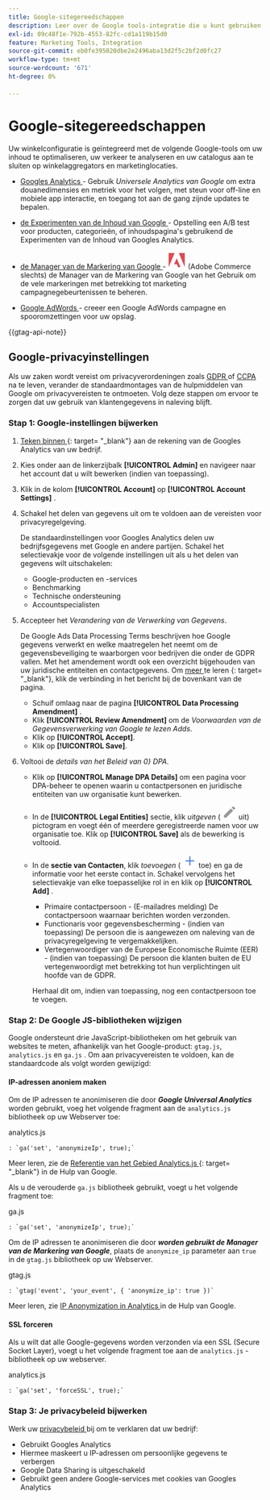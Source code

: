 ```yaml
---
title: Google-sitegereedschappen
description: Leer over de Google tools-integratie die u kunt gebruiken om uw inhoud te optimaliseren, uw verkeer te analyseren en uw catalogus aan te sluiten op winkelaggregators en marketinglocaties.
exl-id: 09c48f1e-792b-4553-82fc-cd1a119b15d0
feature: Marketing Tools, Integration
source-git-commit: eb0fe395020dbe2e2496aba13d2f5c2bf2d0fc27
workflow-type: tm+mt
source-wordcount: '671'
ht-degree: 0%

---
```


# Google-sitegereedschappen

Uw winkelconfiguratie is geïntegreerd met de volgende Google-tools om uw inhoud te optimaliseren, uw verkeer te analyseren en uw catalogus aan te sluiten op winkelaggregators en marketinglocaties.

- [ Googles Analytics ](google-analytics.md) - Gebruik _Universele Analytics van Google_ om extra douanedimensies en metriek voor het volgen, met steun voor off-line en mobiele app interactie, en toegang tot aan de gang zijnde updates te bepalen.

- [ de Experimenten van de Inhoud van Google ](google-content-experiments.md) - Opstelling een A/B test voor producten, categorieën, of inhoudspagina&#39;s gebruikend de Experimenten van de Inhoud van Googles Analytics.

- [ de Manager van de Markering van Google ](google-tag-manager.md) - ![ Adobe Commerce ](../assets/adobe-logo.svg) (Adobe Commerce slechts) de Manager van de Markering van Google van het Gebruik om de vele markeringen met betrekking tot marketing campagnegebeurtenissen te beheren.

- [ Google AdWords ](google-adwords.md) - creeer een Google AdWords campagne en spooromzettingen voor uw opslag.

{{gtag-api-note}}

## Google-privacyinstellingen

Als uw zaken wordt vereist om privacyverordeningen zoals [ GDPR ](../getting-started/compliance-gdpr.md) of [ CCPA ](../getting-started/compliance-ccpa.md) na te leven, verander de standaardmontages van de hulpmiddelen van Google om privacyvereisten te ontmoeten. Volg deze stappen om ervoor te zorgen dat uw gebruik van klantengegevens in naleving blijft.

### Stap 1: Google-instellingen bijwerken

1. [ Teken binnen ][1] {: target= &quot;_blank&quot;} aan de rekening van de Googles Analytics van uw bedrijf.

1. Kies onder aan de linkerzijbalk **[!UICONTROL Admin]** en navigeer naar het account dat u wilt bewerken (indien van toepassing).

1. Klik in de kolom **[!UICONTROL Account]** op **[!UICONTROL Account Settings]** .

1. Schakel het delen van gegevens uit om te voldoen aan de vereisten voor privacyregelgeving.

   De standaardinstellingen voor Googles Analytics delen uw bedrijfsgegevens met Google en andere partijen. Schakel het selectievakje voor de volgende instellingen uit als u het delen van gegevens wilt uitschakelen:

   - Google-producten en -services
   - Benchmarking
   - Technische ondersteuning
   - Accountspecialisten

1. Accepteer het _Verandering van de Verwerking van Gegevens_.

   De Google Ads Data Processing Terms beschrijven hoe Google gegevens verwerkt en welke maatregelen het neemt om de gegevensbeveiliging te waarborgen voor bedrijven die onder de GDPR vallen. Met het amendement wordt ook een overzicht bijgehouden van uw juridische entiteiten en contactgegevens. Om [ meer ][2] te leren {: target= &quot;_blank&quot;}, klik de verbinding in het bericht bij de bovenkant van de pagina.

   - Schuif omlaag naar de pagina **[!UICONTROL Data Processing Amendment]** .
   - Klik **[!UICONTROL Review Amendment]** om de _Voorwaarden van de Gegevensverwerking van Google te lezen Adds_.
   - Klik op **[!UICONTROL Accept]**.
   - Klik op **[!UICONTROL Save]**.

1. Voltooi de _details van het Beleid van 0} DPA._

   - Klik op **[!UICONTROL Manage DPA Details]** om een pagina voor DPA-beheer te openen waarin u contactpersonen en juridische entiteiten van uw organisatie kunt bewerken.

   - In de **[!UICONTROL Legal Entities]** sectie, klik _uitgeven_ ( ![ Google geeft pictogram ](./assets/google-icon-edit.png) uit) pictogram en voegt één of meerdere geregistreerde namen voor uw organisatie toe. Klik op **[!UICONTROL Save]** als de bewerking is voltooid.

   - In de **sectie van Contacten**, klik _toevoegen_ ( ![ Google voegt pictogram ](./assets/google-icon-add.png) toe) en ga de informatie voor het eerste contact in. Schakel vervolgens het selectievakje van elke toepasselijke rol in en klik op **[!UICONTROL Add]** .

      - Primaire contactpersoon - (E-mailadres melding) De contactpersoon waarnaar berichten worden verzonden.
      - Functionaris voor gegevensbescherming - (indien van toepassing) De persoon die is aangewezen om naleving van de privacyregelgeving te vergemakkelijken.
      - Vertegenwoordiger van de Europese Economische Ruimte (EER) - (indien van toepassing) De persoon die klanten buiten de EU vertegenwoordigt met betrekking tot hun verplichtingen uit hoofde van de GDPR.

     Herhaal dit om, indien van toepassing, nog een contactpersoon toe te voegen.

### Stap 2: De Google JS-bibliotheken wijzigen

Google ondersteunt drie JavaScript-bibliotheken om het gebruik van websites te meten, afhankelijk van het Google-product: `gtag.js`, `analytics.js` en `ga.js` . Om aan privacyvereisten te voldoen, kan de standaardcode als volgt worden gewijzigd:

#### IP-adressen anoniem maken

Om de IP adressen te anonimiseren die door **_Google Universal Analytics_** worden gebruikt, voeg het volgende fragment aan de `analytics.js` bibliotheek op uw Webserver toe:

analytics.js

```
: `ga('set', 'anonymizeIp', true);`
```

Meer leren, zie de [ Referentie van het Gebied Analytics.js ][3] {: target= &quot;_blank&quot;} in de Hulp van Google.

Als u de verouderde `ga.js` bibliotheek gebruikt, voegt u het volgende fragment toe:

ga.js

```
: `ga('set', 'anonymizeIp', true);`
```

Om de IP adressen te anonimiseren die door **_worden gebruikt de Manager van de Markering van Google_**, plaats de `anonymize_ip` parameter aan `true` in de `gtag.js` bibliotheek op uw Webserver.

gtag.js

```
: `gtag('event', 'your_event', { 'anonymize_ip': true })`
```

Meer leren, zie [ IP Anonymization in Analytics ][4] in de Hulp van Google.

#### SSL forceren

Als u wilt dat alle Google-gegevens worden verzonden via een SSL (Secure Socket Layer), voegt u het volgende fragment toe aan de `analytics.js` -bibliotheek op uw webserver.

analytics.js

```
: `ga('set', 'forceSSL', true);`
```

### Stap 3: Je privacybeleid bijwerken

Werk uw [ privacybeleid ](../getting-started/privacy-policy.md) bij om te verklaren dat uw bedrijf:

- Gebruikt Googles Analytics
- Hiermee maskeert u IP-adressen om persoonlijke gegevens te verbergen
- Google Data Sharing is uitgeschakeld
- Gebruikt geen andere Google-services met cookies van Googles Analytics

[1]: https://www.google.com/analytics/
[2]: https://support.google.com/analytics/answer/3379636
[3]: https://developers.google.com/analytics/devguides/collection/analyticsjs/field-reference
[4]: https://support.google.com/analytics/answer/2763052
